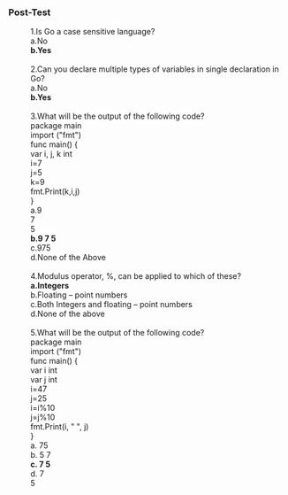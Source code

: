 ### <b>Post-Test</b>
<dd>1.Is Go a case sensitive language?<br>
a.No<br>
<b>b.Yes</b><br></dd><br>
<dd>2.Can you declare multiple types of variables in single declaration in Go?<br>
a.No<br>
<b>b.Yes</b><br></dd><br>
<dd>3.What will be the output of the following code?<br>
package main <br> 
import ("fmt")<br>
func main() { <br>
    var i, j, k int<br>
    i=7<br>
    j=5<br>
    k=9<br>
    fmt.Print(k,i,j)<br>
}<br>
a.9<br>  
  7<br>
  5<br>
<b>b.9  7  5</b><br>
c.975<br>
d.None of the Above<br></dd><br>
<dd>4.Modulus operator, %, can be applied to which of these?<br>
<b>a.Integers</b><br>
b.Floating – point numbers<br>
c.Both Integers and floating – point numbers<br>
d.None of the above<br></dd><br>
<dd>5.What will be the output of the following code?<br>
package main <br> 
import ("fmt")<br>
func main() { <br>
var i int<br>
var j int<br>
i=47<br>
j=25<br>
i=i%10<br>
j=j%10<br>
fmt.Print(i, " ", j)<br>
}<br>
a.  75<br>
b.	5  7<br>
<b>c.	7  5</b><br>
d.	7<br>
    5</dd><br>